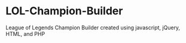 LOL-Champion-Builder
====================

League of Legends Champion Builder created using javascript, jQuery, HTML, and PHP
